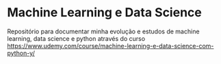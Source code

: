 # Machine Learning e Data Science
Repositório para documentar minha evolução e estudos de machine learning, data science e python através do curso https://www.udemy.com/course/machine-learning-e-data-science-com-python-y/ 


